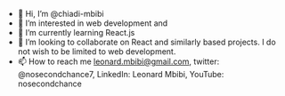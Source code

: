 - 👋 Hi, I’m @chiadi-mbibi
- 👀 I’m interested in web development and 
- 🌱 I’m currently learning React.js
- 💞️ I’m looking to collaborate on React and similarly based projects. I do not wish to be limited to web development.
- 📫 How to reach me leonard.mbibi@gmail.com, twitter: @nosecondchance7, LinkedIn: Leonard Mbibi, YouTube: nosecondchance 

<!---
chiadi-mbibi/chiadi-mbibi is a ✨ special ✨ repository because its `README.md` (this file) appears on your GitHub profile.
You can click the Preview link to take a look at your changes.
--->
